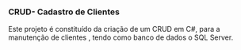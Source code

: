 ### CRUD- Cadastro de Clientes

Este projeto é constituído da criação de um CRUD em C#, para a manutenção de clientes , tendo como banco de dados o SQL Server.




